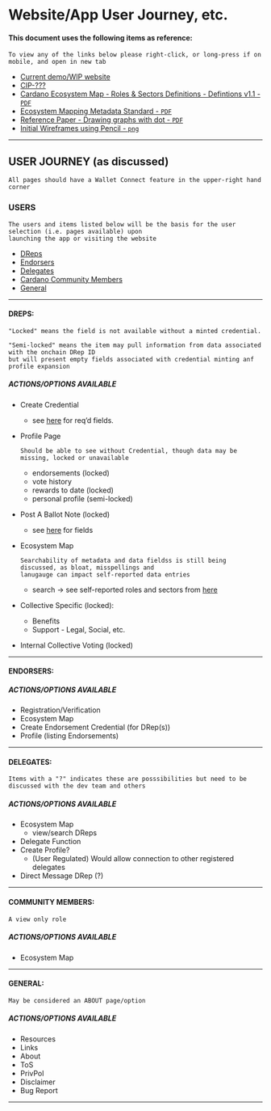 # Website/App User Journey, etc.
#### This document uses the following items as reference:
```
To view any of the links below please right-click, or long-press if on mobile, and open in new tab
```
- [Current demo/WIP website](https://preview-drep.vercel.app/)
- [CIP-???](https://github.com/Alpine-Oracle/CIPs/tree/CIP-0152/CIP-DRep-Credential)
- [Cardano Ecosystem Map - Roles & Sectors Definitions - Defintions v1.1 - `PDF`](https://github.com/DRep-Collective/Landing/blob/main/docs/projects/website/supporting-files/Cardano%20Ecosystem%20Map%20-%20Roles%20%26%20Sectors%20Definitions%20-%20Defintions%20v1.1.pdf)
- [Ecosystem Mapping Metadata Standard - `PDF`](https://github.com/DRep-Collective/Landing/blob/main/docs/projects/website/supporting-files/Ecosystem%20Mapping%20Metadata%20Standard.pdf)
- [Reference Paper - Drawing graphs with dot - `PDF`](https://github.com/DRep-Collective/Landing/blob/main/docs/projects/website/supporting-files/dotguide.pdf)
- [Initial Wireframes using Pencil - `png`](https://github.com/DRep-Collective/Landing/blob/main/docs/projects/website/supporting-files/initial-wireframe-pencil.png)
---

## USER JOURNEY (as discussed)
```
All pages should have a Wallet Connect feature in the upper-right hand corner
```
### USERS
```
The users and items listed below will be the basis for the user selection (i.e. pages available) upon
launching the app or visiting the website
```
- [DReps]()
- [Endorsers]()
- [Delegates]()
- [Cardano Community Members]()
- [General]()

---

#### DREPS:
```
"Locked" means the field is not available without a minted credential.

"Semi-locked" means the item may pull information from data associated with the onchain DRep ID
but will present empty fields associated with credential minting anf profile expansion
```
##### ACTIONS/OPTIONS AVAILABLE
- Create Credential
	- see [here](https://preview-drep.vercel.app/drep/create-credential) for req’d fields.
- Profile Page
  ```
  Should be able to see without Credential, though data may be missing, locked or unavailable
  ```
	- endorsements (locked)
	- vote history
	- rewards to date (locked)
	- personal profile (semi-locked)
- Post A Ballot Note (locked)
	- see [here](https://preview-drep.vercel.app/drep/create-ballot-note) for fields
- Ecosystem Map
  ```
  Searchability of metadata and data fieldss is still being discussed, as bloat, misspellings and
  lanugauge can impact self-reported data entries
  ```
  - search -> see self-reported roles and sectors from [here](https://preview-drep.vercel.app/drep/create-credential)
  
- Collective Specific (locked):
	- Benefits
	- Support - Legal, Social, etc.
- Internal Collective Voting (locked)

---

#### ENDORSERS:

##### ACTIONS/OPTIONS AVAILABLE
- Registration/Verification
- Ecosystem Map
- Create Endorsement Credential (for DRep(s))
- Profile (listing Endorsements)

---

#### DELEGATES:
```
Items with a "?" indicates these are posssibilities but need to be discussed with the dev team and others
```
##### ACTIONS/OPTIONS AVAILABLE
- Ecosystem Map
	- view/search DReps
- Delegate Function
- Create Profile? 
	- (User Regulated) Would allow connection to other registered delegates
- Direct Message DRep (?)

---

#### COMMUNITY MEMBERS:
```
A view only role
```
##### ACTIONS/OPTIONS AVAILABLE
- Ecosystem Map

---

#### GENERAL:
```
May be considered an ABOUT page/option
```
##### ACTIONS/OPTIONS AVAILABLE
- Resources
- Links
- About
- ToS
- PrivPol
- Disclaimer
- Bug Report

---
